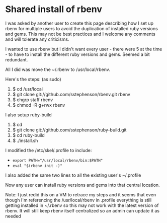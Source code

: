 # Shared install of rbenv

I was asked by another user to create this page describing how I set up rbenv for multiple users to avoid the duplication of installed ruby versions and gems. This may not be best practices and I welcome any comments and will tolerate any criticisms.
 
I wanted to use rbenv but I didn't want every user - there were 5 at the time - to have to install the different ruby versions and gems. Seemed a bit redundant. 

All I did was move the ~/.rbenv to /usr/local/rbenv. 

Here's the steps: (as sudo)

1. $ cd /usr/local
2. $ git clone git://github.com/sstephenson/rbenv.git rbenv
3. $ chgrp staff rbenv
4. $ chmod -R g+rwx rbenv

I also setup ruby-build

1. $ cd
2. $ git clone git://github.com/sstephenson/ruby-build.git
3. $ cd ruby-build
4. $ ./install.sh
 
I modified the /etc/skel/.profile to include:

- `export PATH="/usr/local/rbenv/bin:$PATH"`
- `eval "$(rbenv init -)"`

I also added the same two lines to all the existing user's ~/.profile 

Now any user can install ruby versions and gems into that central location. 

Note: I just redid this on a VM to retrace my steps and it seems that even though I'm referencing the /usr/local/rbenv in .profile everything is still getting installed in ~/.rbenv so this may not work with the latest version of rbenv. It will still keep rbenv itself centralized so an admin can update it as needed